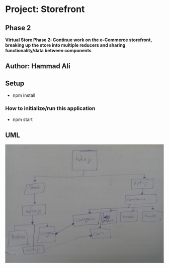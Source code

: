 # Project: Storefront

## Phase 2
**Virtual Store Phase 2: Continue work on the e-Commerce storefront, breaking up the store into multiple reducers and sharing functionality/data between components**

## Author: Hammad Ali


## Setup

* npm install

### How to initialize/run this application
* npm start 


## UML
![image](./assets/combineReducers.jpg)